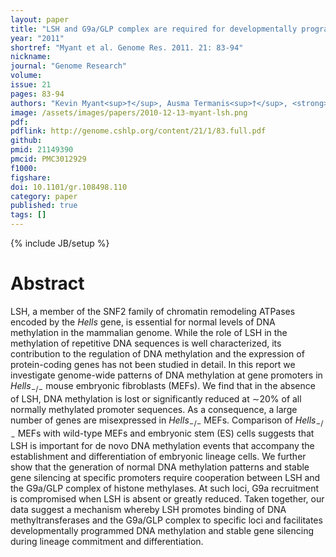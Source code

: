 ```yaml
---
layout: paper
title: "LSH and G9a/GLP complex are required for developmentally programmed DNA methylation"
year: "2011"
shortref: "Myant et al. Genome Res. 2011. 21: 83-94"
nickname: 
journal: "Genome Research"
volume: 
issue: 21
pages: 83-94
authors: "Kevin Myant<sup>†</sup>, Ausma Termanis<sup>†</sup>, <strong>Arvind YM Sundaram</strong>, Tristin Boe, Chao Li, Cara Merusi, Joe Burrage, Jose I de Las Heras, Irina Stancheva"
image: /assets/images/papers/2010-12-13-myant-lsh.png
pdf: 
pdflink: http://genome.cshlp.org/content/21/1/83.full.pdf 
github: 
pmid: 21149390
pmcid: PMC3012929
f1000: 
figshare: 
doi: 10.1101/gr.108498.110
category: paper
published: true
tags: []
---
```

{% include JB/setup %}

# Abstract 

LSH, a member of the SNF2 family of chromatin remodeling ATPases encoded by the _Hells_ gene, is essential for normal levels of DNA methylation in the mammalian genome. While the role of LSH in the methylation of repetitive DNA sequences is well characterized, its contribution to the regulation of DNA methylation and the expression of protein-coding genes has not been studied in detail. In this report we investigate genome-wide patterns of DNA methylation at gene promoters in _Hells_<sub>−/−</sub> mouse embryonic fibroblasts (MEFs). We find that in the absence of LSH, DNA methylation is lost or significantly reduced at ∼20% of all normally methylated promoter sequences. As a consequence, a large number of genes are misexpressed in _Hells_<sub>−/−</sub> MEFs. Comparison of _Hells_<sub>−/−</sub> MEFs with wild-type MEFs and embryonic stem (ES) cells suggests that LSH is important for de novo DNA methylation events that accompany the establishment and differentiation of embryonic lineage cells. We further show that the generation of normal DNA methylation patterns and stable gene silencing at specific promoters require cooperation between LSH and the G9a/GLP complex of histone methylases. At such loci, G9a recruitment is compromised when LSH is absent or greatly reduced. Taken together, our data suggest a mechanism whereby LSH promotes binding of DNA methyltransferases and the G9a/GLP complex to specific loci and facilitates developmentally programmed DNA methylation and stable gene silencing during lineage commitment and differentiation. 

